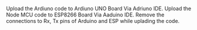 Upload the Ardiuno code to Ardiuno UNO Board Via Adriuno IDE.
Upload the Node MCU code to ESP8266 Board Via Aaduino IDE.
Remove the connections to Rx, Tx pins of Arduino and ESP while uplading the code.
